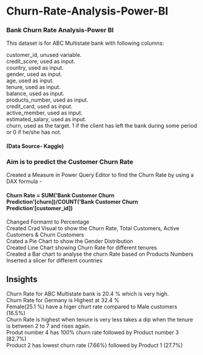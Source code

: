 # Churn-Rate-Analysis-Power-BI                             
### Bank Churn Rate Analysis-Power BI                                  
This dataset is for ABC Multistate bank with following columns:                
                                
customer_id, unused variable.                              
credit_score, used as input.                          
country, used as input.                            
gender, used as input.                            
age, used as input.                                   
tenure, used as input.                           
balance, used as input.                               
products_number, used as input.                               
credit_card, used as input.                                  
active_member, used as input.                                    
estimated_salary, used as input.                                          
churn, used as the target. 1 if the client has left the bank during some period or 0 if he/she has not.   
#### (Data Source- Kaggle)   

### Aim is to predict the Customer Churn Rate 

Created a Measure in Power Query Editor to find the Churn Rate by using a DAX formula -       
#### Churn Rate = SUM('Bank Customer Churn Prediction'[churn])/COUNT('Bank Customer Churn Prediction'[customer_id])                                       
Changed Formamt to Percentage                                   
Created Crad Visual to show the Churn Rate, Total Customers, Active Customers & Churn Customers                              
Crated a Pie Chart to show the Gender Distribution                               
Created Line Chart showing Churn Rate for different tenures                                   
Created a Bar chart to analyse the churn Rate based on Products Numbers                              
Inserted a slicer for different countries     

## Insights                 
Churn Rate for ABC Multistate bank is 20.4 % which is very high.                    
Churn Rate for Germany is Highest at 32.4 %                              
Female(25.1 %) have a higer churt rate compared to Male customers (16.5%)                           
Churn Rate is highest when tenure is very less takes a dip when the tenure is between 2 to 7 and rises again.                                 
Produt number 4 has 100% churn rate followed by Product number 3 (82.7%)                              
Product 2 has lowest churn rate (7.66%) followed by Product 1 (27.7%)                                

